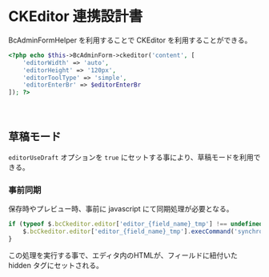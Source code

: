# CKEditor 連携設計書

BcAdminFormHelper を利用することで CKEditor を利用することができる。

```php
<?php echo $this->BcAdminForm->ckeditor('content', [
    'editorWidth' => 'auto',
    'editorHeight' => '120px',
    'editorToolType' => 'simple',
    'editorEnterBr' => $editorEnterBr
]); ?>
```

　
## 草稿モード

`editorUseDraft` オプションを `true` にセットする事により、草稿モードを利用できる。

### 事前同期
保存時やプレビュー時、事前に javascript にて同期処理が必要となる。

```javascript
if (typeof $.bcCkeditor.editor['editor_{field_name}_tmp'] !== undefined) {
    $.bcCkeditor.editor['editor_{field_name}_tmp'].execCommand('synchronize');
}
```

この処理を実行する事で、エディタ内のHTMLが、フィールドに紐付いた hidden タグにセットされる。

